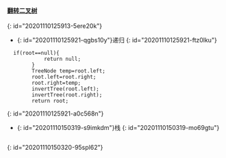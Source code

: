 #### [翻转二叉树](https://leetcode-cn.com/problems/invert-binary-tree/)
{: id="20201110125913-5ere20k"}

* {: id="20201110125921-qgbs10y"}递归
{: id="20201110125921-ftz0lku"}

```
  if(root==null){
            return null;
        }
        TreeNode temp=root.left;
        root.left=root.right;
        root.right=temp;
        invertTree(root.left);
        invertTree(root.right);
        return root;
```
{: id="20201110125921-a0c568n"}

* {: id="20201110150319-s9imkdm"}栈
{: id="20201110150319-mo69gtu"}

```

```
{: id="20201110150320-95spl62"}

